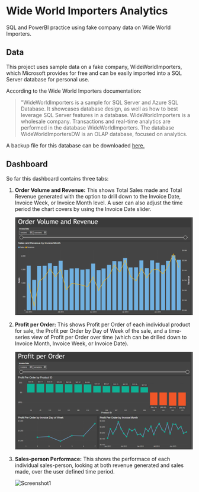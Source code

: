 # Wide World Importers Analytics
SQL and PowerBI practice using fake company data on Wide World Importers.

## Data
This project uses sample data on a fake company, WideWorldImporters, which Microsoft provides for free and can be easily imported into a SQL Server database for personal use. 

According to the Wide World Importers documentation:

> "WideWorldImporters is a sample for SQL Server and Azure SQL Database. It showcases database design, as well as how to best leverage SQL Server features in a database. WideWorldImporters is a wholesale company. Transactions and real-time analytics are performed in the database WideWorldImporters. The database WideWorldImportersDW is an OLAP database, focused on analytics.

A backup file for this database can be downloaded [here.](https://github.com/Microsoft/sql-server-samples/releases/download/wide-world-importers-v1.0/WideWorldImporters-Full.bak)

## Dashboard
So far this dashboard contains three tabs:
  1. **Order Volume and Revenue:**
     This shows Total Sales made and Total Revenue generated with the option to drill down to the Invoice Date, Invoice Week, or Invoice Month level. A user can also adjust the time period the chart covers by using the Invoice Date slider.
     
     ![Screenshot1](assets/dashboard-screenshots/order-volume-and-revenue.png)

  2. **Profit per Order:**
     This shows Profit per Order of each individual product for sale, the Profit per Order by Day of Week of the sale, and a time-series view of Profit per Order over time (which can be drilled down to Invoice Month, Invoice Week, or Invoice Date).
     
     ![Screenshot1](assets/dashboard-screenshots/profit-per-order.png)

  3. **Sales-person Performace:**
     This shows the performace of each individual sales-person, looking at both revenue generated and sales made, over the user defined time period.
     
     ![Screenshot1](assets/dashboard-screenshots/sales-person-performanc.png)
